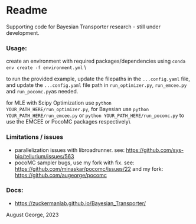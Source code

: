 # Readme

Supporting code for Bayesian Transporter research - still under development. 


### Usage:
create an environment with required packages/dependencies using `conda env create -f environment.yml` \

to run the provided example, update the filepaths in the `...config.yaml` file, and update the `...config.yaml` file path in `run_optimizer.py`, `run_emcee.py` and `run_pocomc.py`as needed.

for MLE with Scipy Optimization use `python YOUR_PATH_HERE/run_optimizer.py`, for Bayesian use `python YOUR_PATH_HERE/run_emcee.py` or `python YOUR_PATH_HERE/run_pocomc.py` to use the EMCEE or PocoMC packages respectively\


### Limitations / issues
- parallelization issues with libroadrunner. see: https://github.com/sys-bio/tellurium/issues/563 
- pocoMC sampler bugs, use my fork with fix. see: https://github.com/minaskar/pocomc/issues/22 and my fork: https://github.com/augeorge/pocomc 

### Docs:
- https://zuckermanlab.github.io/Bayesian_Transporter/ 

August George, 2023
